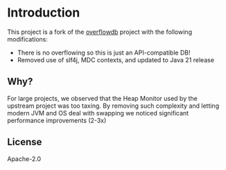 # Introduction

This project is a fork of the [overflowdb](https://github.com/ShiftLeftSecurity/overflowdb) project with the following modifications:

- There is no overflowing so this is just an API-compatible DB!
- Removed use of slf4j, MDC contexts, and updated to Java 21 release

## Why?

For large projects, we observed that the Heap Monitor used by the upstream project was too taxing. By removing such complexity and letting modern JVM and OS deal with swapping we noticed significant performance improvements (2-3x)

## License

Apache-2.0
